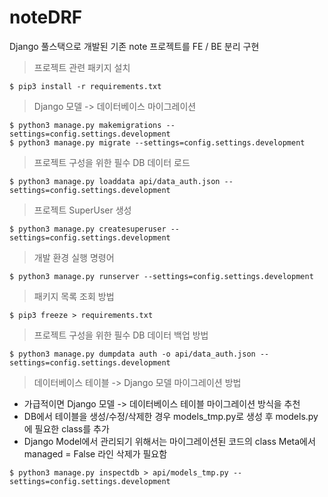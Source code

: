 # noteDRF
Django 풀스택으로 개발된 기존 note 프로젝트를 FE / BE 분리 구현

> 프로젝트 관련 패키지 설치
```
$ pip3 install -r requirements.txt
```

> Django 모델 -> 데이터베이스 마이그레이션
```
$ python3 manage.py makemigrations --settings=config.settings.development
$ python3 manage.py migrate --settings=config.settings.development
```

>프로젝트 구성을 위한 필수 DB 데이터 로드
```
$ python3 manage.py loaddata api/data_auth.json --settings=config.settings.development
```

> 프로젝트 SuperUser 생성
```
$ python3 manage.py createsuperuser --settings=config.settings.development
```

> 개발 환경 실행 명령어
```
$ python3 manage.py runserver --settings=config.settings.development
```


> 패키지 목록 조회 방법
```
$ pip3 freeze > requirements.txt
```

> 프로젝트 구성을 위한 필수 DB 데이터 백업 방법
```
$ python3 manage.py dumpdata auth -o api/data_auth.json --settings=config.settings.development
```

> 데이터베이스 테이블 -> Django 모델 마이그레이션 방법
- 가급적이면 Django 모델 -> 데이터베이스 테이블 마이그레이션 방식을 추천
- DB에서 테이블을 생성/수정/삭제한 경우 models_tmp.py로 생성 후 models.py에 필요한 class를 추가
- Django Model에서 관리되기 위해서는 마이그레이션된 코드의 class Meta에서 managed = False 라인 삭제가 필요함
```
$ python3 manage.py inspectdb > api/models_tmp.py --settings=config.settings.development
```